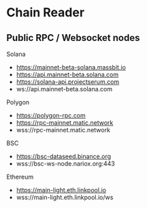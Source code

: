 # Chain Reader

## Public RPC / Websocket nodes
Solana
- https://mainnet-beta-solana.massbit.io
- https://api.mainnet-beta.solana.com
- https://solana-api.projectserum.com
- ws://api.mainnet-beta.solana.com

Polygon
- https://polygon-rpc.com
- https://rpc-mainnet.matic.network
- wss://rpc-mainnet.matic.network

BSC
- https://bsc-dataseed.binance.org
- wss://bsc-ws-node.nariox.org:443

Ethereum
- https://main-light.eth.linkpool.io
- wss://main-light.eth.linkpool.io/ws
